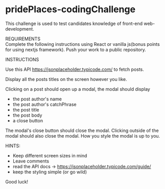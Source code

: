 # pridePlaces-codingChallenge

This challenge is used to test candidates knowledge of front-end web-development. 

REQUIREMENTS <br>
Complete the following instructions using React or vanilla js(bonus points for using nextjs framework).
Push your work to a public repository.

INSTRUCTIONS 

Use this API
https://jsonplaceholder.typicode.com/
to fetch posts.

Display all the posts titles on the screen however you like.

Clicking on a post should open up a modal, the modal should display
- the post author's name
- the post author's catchPhrase
- the post title
- the post body
- a close button

The modal's close button should close the modal. 
Clicking outside of the modal should also close the modal. 
How you style the modal is up to you. 

HINTS: 
- Keep different screen sizes in mind 
- Leave comments 
- read the API docs -> https://jsonplaceholder.typicode.com/guide/
- keep the styling simple (or go wild)

Good luck!
